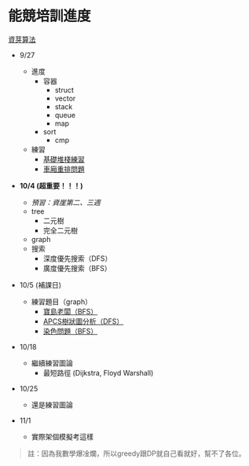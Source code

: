 # 能競培訓進度
[資芽算法](https://www.csie.ntu.edu.tw/~sprout/algo2018/)
 - 9/27
     - 進度
         - 容器
             - struct
             - vector
             - stack
             - queue
             - map
         - sort
             - cmp
     - 練習
         - [基礎堆棧練習](https://neoj.sprout.tw/problem/36/)
         - [車廂重排問題](https://neoj.sprout.tw/problem/19/)

 - **10/4 (超重要！！！)**
     - *預習：資崖第二、三週*
     - tree
         - 二元樹
         - 完全二元樹
     - graph
     - 搜索
         - 深度優先搜索（DFS）
         - 廣度優先搜索（BFS）
 - 10/5 (補課日)
     - 練習題目（graph）
         - [寶島老闆（BFS）](https://zerojudge.tw/ShowProblem?problemid=c520)
         - [APCS樹狀圖分析（DFS）](https://zerojudge.tw/ShowProblem?problemid=c463)
         - [染色問題（BFS）](https://zerojudge.tw/ShowProblem?problemid=d537)
 - 10/18
     - 繼續練習圖論
         - 最短路徑 (Dijkstra, Floyd Warshall)
 - 10/25
     - 還是練習圖論
 - 11/1
     - 實際架個模擬考這樣

> 註：因為我數學爆凎爛，所以greedy跟DP就自己看就好，幫不了各位。
